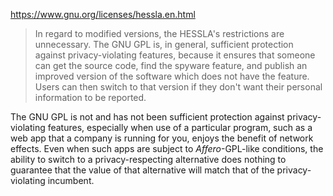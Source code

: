 ---
---

https://www.gnu.org/licenses/hessla.en.html

> In regard to modified versions, the HESSLA's restrictions are unnecessary. The GNU GPL is, in general, sufficient protection against privacy-violating features, because it ensures that someone can get the source code, find the spyware feature, and publish an improved version of the software which does not have the feature. Users can then switch to that version if they don't want their personal information to be reported.

The GNU GPL is not and has not been sufficient protection against privacy-violating features, especially when use of a particular program, such as a web app that a company is running for you, enjoys the benefit of network effects.  Even when such apps are subject to _Affero_-GPL-like conditions, the ability to switch to a privacy-respecting alternative does nothing to guarantee that the value of that alternative will match that of the privacy-violating incumbent.
